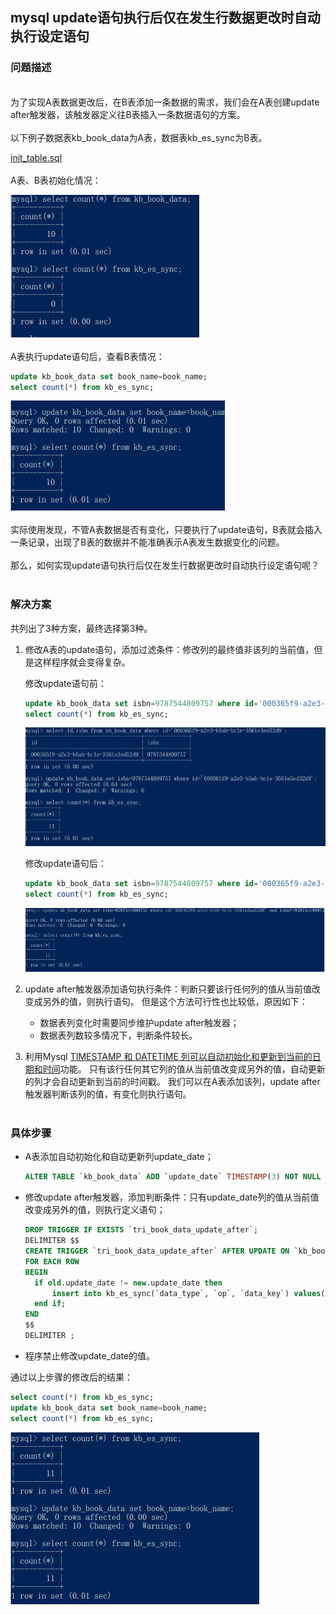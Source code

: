 ## mysql update语句执行后仅在发生行数据更改时自动执行设定语句

### 问题描述
<br>
为了实现A表数据更改后，在B表添加一条数据的需求，我们会在A表创建update after触发器，该触发器定义往B表插入一条数据语句的方案。
<br>
<br>
以下例子数据表kb_book_data为A表，数据表kb_es_sync为B表。

[init_table.sql](https://github.com/xhiny/coding-exp/blob/main/mysql/mysql_exec_sql_on_update_after/init_table.sql)
<br>
<br>
A表、B表初始化情况：
<br>

![image-20210327160029377](https://github.com/xhiny/coding-exp/blob/main/mysql/mysql_exec_sql_on_update_after/init_info.png)  
<br>
A表执行update语句后，查看B表情况：
```sql
update kb_book_data set book_name=book_name;
select count(*) from kb_es_sync;
```

![image-20210327160338274](https://github.com/xhiny/coding-exp/blob/main/mysql/mysql_exec_sql_on_update_after/show_problem.png)  
<br>
实际使用发现，不管A表数据是否有变化，只要执行了update语句，B表就会插入一条记录，出现了B表的数据并不能准确表示A表发生数据变化的问题。
<br>
<br>
那么，如何实现update语句执行后仅在发生行数据更改时自动执行设定语句呢？  
<br>
### 解决方案
共列出了3种方案，最终选择第3种。 
1. 修改A表的update语句，添加过滤条件：修改列的最终值非该列的当前值，但是这样程序就会变得复杂。  

	修改update语句前：
  
    ```sql
    update kb_book_data set isbn=9787544809757 where id='000365f9-a2e3-b5ab-bc1e-3561e3ed52d9';
    select count(*) from kb_es_sync;
    ```
   
   ![image-20210327160948399](https://github.com/xhiny/coding-exp/blob/main/mysql/mysql_exec_sql_on_update_after/solution-1.png)

	修改update语句后：   
    ```sql
    update kb_book_data set isbn=9787544809757 where id='000365f9-a2e3-b5ab-bc1e-3561e3ed52d9' and isbn!=9787544809757; 
    select count(*) from kb_es_sync; 
    ```
   
   ![image-20210327161105793](https://github.com/xhiny/coding-exp/blob/main/mysql/mysql_exec_sql_on_update_after/solution-1-2.png) 
   <br>
2. update after触发器添加语句执行条件：判断只要该行任何列的值从当前值改变成另外的值，则执行语句。  但是这个方法可行性也比较低，原因如下： 
   + 数据表列变化时需要同步维护update after触发器； 
   + 数据表列数较多情况下，判断条件较长。 
     <br>
3. 利用Mysql [TIMESTAMP 和 DATETIME 列可以自动初始化和更新到当前的日期和时间](:https://dev.mysql.com/doc/refman/8.0/en/timestamp-initialization.html)功能。 
   只有该行任何其它列的值从当前值改变成另外的值，自动更新的列才会自动更新到当前的时间戳。 
   我们可以在A表添加该列，update after触发器判断该列的值，有变化则执行语句。  
   <br>
### 具体步骤
+ A表添加自动初始化和自动更新列update_date； 

  ```sql
  ALTER TABLE `kb_book_data` ADD `update_date` TIMESTAMP(3) NOT NULL DEFAULT CURRENT_TIMESTAMP(3) ON UPDATE CURRENT_TIMESTAMP(3) COMMENT '禁止手动修改' AFTER `create_date`;
  ```
+ 修改update after触发器，添加判断条件：只有update_date列的值从当前值改变成另外的值，则执行定义语句；

  ```sql
  DROP TRIGGER IF EXISTS `tri_book_data_update_after`;
  DELIMITER $$
  CREATE TRIGGER `tri_book_data_update_after` AFTER UPDATE ON `kb_book_data` 
  FOR EACH ROW 
  BEGIN 
    if old.update_date != new.update_date then 
        insert into kb_es_sync(`data_type`, `op`, `data_key`) values('book_data', 'update', new.id); 
    end if; 
  END
  $$
  DELIMITER ;
  ```
+ 程序禁止修改update_date的值。  


通过以上步骤的修改后的结果：  

```sql
select count(*) from kb_es_sync;
update kb_book_data set book_name=book_name;
select count(*) from kb_es_sync;
```

![image-20210327162057541](https://github.com/xhiny/coding-exp/blob/main/mysql/mysql_exec_sql_on_update_after/normal.png)  